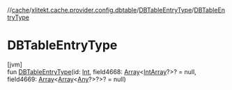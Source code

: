 //[cache](../../../index.md)/[xlitekt.cache.provider.config.dbtable](../index.md)/[DBTableEntryType](index.md)/[DBTableEntryType](-d-b-table-entry-type.md)

# DBTableEntryType

[jvm]\
fun [DBTableEntryType](-d-b-table-entry-type.md)(id: [Int](https://kotlinlang.org/api/latest/jvm/stdlib/kotlin/-int/index.html), field4668: [Array](https://kotlinlang.org/api/latest/jvm/stdlib/kotlin/-array/index.html)&lt;[IntArray](https://kotlinlang.org/api/latest/jvm/stdlib/kotlin/-int-array/index.html)?&gt;? = null, field4669: [Array](https://kotlinlang.org/api/latest/jvm/stdlib/kotlin/-array/index.html)&lt;[Array](https://kotlinlang.org/api/latest/jvm/stdlib/kotlin/-array/index.html)&lt;[Any](https://kotlinlang.org/api/latest/jvm/stdlib/kotlin/-any/index.html)?&gt;?&gt;? = null)
